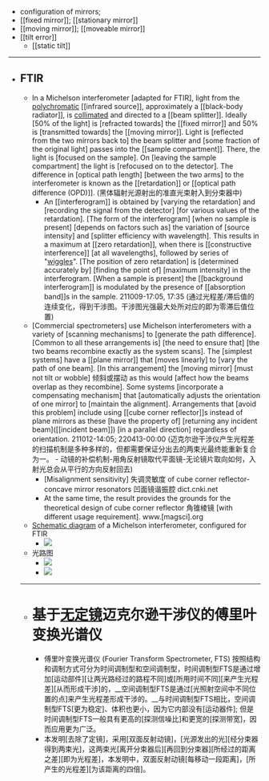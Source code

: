- configuration of mirrors;
- [[fixed mirror]]; [[stationary mirror]]
- [[moving mirror]]; [[moveable mirror]]
- [[tilt error]]
    - [[static tilt]]
- ---
- ## FTIR
    - In a Michelson interferometer [adapted for FTIR], light from the [polychromatic](((wh1vQjxp8))) [[infrared source]], approximately a [[black-body radiator]], is [collimated](((9lctvsya6))) and directed to a [[beam splitter]]. Ideally [50% of the light] is [refracted towards] the [[fixed mirror]] and 50% is [transmitted towards] the [[moving mirror]]. Light is [reflected from the two mirrors back to] the beam splitter and [some fraction of the original light] passes into the [[sample compartment]]. There, the light is [focused on the sample]. On [leaving the sample compartment] the light is [refocused on to the detector]. The difference in [optical path length] [between the two arms] to the interferometer is known as the [[retardation]] or [[optical path difference (OPD)]]. 
(黑体辐射光源射出的准直光束射入到分束器中)
        - An [[interferogram]] is obtained by [varying the retardation] and [recording the signal from the detector] [for various values of the retardation]. [The form of the interferogram] [when no sample is present] [depends on factors such as] the variation of [source intensity] and [splitter efficiency with wavelength]. This results in a maximum at [[zero retardation]], when there is [[constructive interference]] [at all wavelengths], followed by series of "[wiggles](((_6vJpzgsE)))". [The position of zero retardation] is [determined accurately by] [finding the point of] [maximum intensity] in the interferogram. [When a sample is present] the [[background interferogram]] is modulated by the presence of [[absorption band]]s in the sample.
211009-17:05, 17:35
(通过光程差/滞后值的连续变化，得到干涉图。干涉图光强最大处所对应的即为零滞后值位置)
    - [Commercial spectrometers] use Michelson interferometers with a variety of [scanning mechanisms] to [generate the path difference]. [Common to all these arrangements is] [the need to ensure that] [the two beams recombine exactly as the system scans]. The [simplest systems] have a [[plane mirror]] that [moves linearly] to [vary the path of one beam]. [In this arrangement] the [moving mirror] [must not tilt or wobble] 倾斜或摆动 as this would [affect how the beams overlap as they recombine]. Some systems [incorporate a compensating mechanism] that [automatically adjusts the orientation of one mirror] to [maintain the alignment]. Arrangements that [avoid this problem] include using [[cube corner reflector]]s instead of plane mirrors as these [have the property of] [returning any incident beam]([[incident beam]]) [in a parallel direction] regardless of orientation.
211012-14:05; 220413-00:00
(迈克尔逊干涉仪产生光程差的扫描机制是多种多样的，但都需要保证分出去的两束光最终能重新复合为一。 - 动镜的补偿机制-用角反射镜取代平面镜-无论镜片取向如何，入射光总会从平行的方向反射回去)
        - [Misalignment sensitivity] 失调灵敏度 of cube corner reflector-concave mirror resonators 凹面镜谐振腔 dict.cnki.net
        - At the same time, the result provides the grounds for the theoretical design of cube corner reflector 角锥棱镜 [with different usage requirement]. www.[magsci].org
    - [Schematic diagram](((mxntn7d75))) of a Michelson interferometer, configured for FTIR
        - ![](https://firebasestorage.googleapis.com/v0/b/firescript-577a2.appspot.com/o/imgs%2Fapp%2FXELiu-NovaKG%2F3VYQ9TFcrE.jpg?alt=media&token=0c037ad7-f9cf-4d60-88f5-8aa196f4309c)
    - 光路图
        - ![](https://firebasestorage.googleapis.com/v0/b/firescript-577a2.appspot.com/o/imgs%2Fapp%2FXELiu-NovaKG%2Fkjorg8a1P2.jpg?alt=media&token=f68a0e1b-7479-4a5e-b4c2-a7e1f548c2ae)
        - ![](https://firebasestorage.googleapis.com/v0/b/firescript-577a2.appspot.com/o/imgs%2Fapp%2FXELiu-NovaKG%2F767uS1HB5v.png?alt=media&token=dbad623e-49a6-486f-9edb-48f460a2387e)
    - ---
    - # 基于[无定镜](https://patents.google.com/patent/CN106153196A/zh)迈克尔逊干涉仪的傅里叶变换光谱仪
        - 傅里叶变换光谱仪 (Fourier Transform Spectrometer, FTS) 按照结构和调制方式可分为时间调制型和空间调制型，时间调制型FTS是通过增加[运动部件][让两光路经过的路程不同]或[所用时间不同][来产生光程差][从而形成干涉]的，__空间调制型FTS是通过[光照射空间中不同位置的点]来产生光程差形成干涉的。__与时间调制型FTS相比，空间调制型FTS[更为稳定]、体积也更小，因为它内部没有[运动器件]; 但是时间调制型FTS—般具有更高的[探测信噪比]和更宽的[探测带宽]，因而应用更为广泛。
        - 本发明[去除了定镜]，采用[双面反射动镜]，[光源发出的光][经分束器得到两束光]，这两束光[离开分束器后][再回到分束器][所经过的距离之差][即为光程差]，本发明中，双面反射动镜[每移动一段距离]，[所产生的光程差][为该距离的四倍]。
